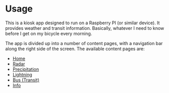# Usage
This is a kiosk app designed to run on a Raspberry PI (or similar device).  It provides weather and transit information.  Basically, whatever I need to know before I get on my bicycle every morning.

The app is divided up into a number of content pages, with a navigation bar along the right side of the screen.  The available content pages are:

* [Home](./Home.md)
* [Radar](./Radar.md)
* [Precipitation](./Precip.md)
* [Lightning](./Lightning.md)
* [Bus (Transit)](./Bus.md)
* [Info](./Info.md)
